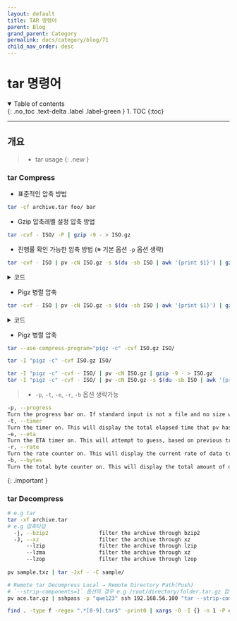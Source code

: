 ```yaml
---
layout: default
title: TAR 명령어
parent: Blog
grand_parent: Category
permalink: docs/category/blog/71
child_nav_order: desc
---
```


# tar 명령어

<details open markdown="block">
  <summary>
    Table of contents
  </summary>
  {: .no_toc .text-delta .label .label-green }
1. TOC
{:toc}
</details>

---
## 개요

> - tar usage
{: .new }

### tar Compress

- 표준적인 압축 방법

```bash
tar -cf archive.tar foo/ bar
```

- Gzip 압축레벨 설정 압축 방법

```bash
tar -cvf - ISO/ -P | gzip -9 - > ISO.gz
```

- 진행률 확인 가능한 압축 방법 (※ 기본 옵션 `-p` 옵션 생략)

```bash
tar -cvf - ISO | pv -cN ISO.gz -s $(du -sb ISO | awk '{print $1}') | gzip -9 - > ISO.gz
```

<details markdown="block">
  <summary>
    코드
  </summary>
  {: .text-delta .label .label-green }

```bash
data/ISO/
data/ISO/ubuntu-20.04.6-live-server-amd64.iso
data/ISO/Windows10 Pro_KR.iso
data/ISO/netboot.xyz-multiarch.iso
data/ISO/ubuntu-22.04.3-live-server-amd64.iso
data/ISO/Win11_22H2_Korean_x64v1.iso
```

</details>

- Pigz 병렬 압축

```bash
tar -cvf - ISO | pv -cN ISO.gz -s $(du -sb ISO | awk '{print $1}') | gzip -9 - > ISO.gz
```

<details markdown="block">
  <summary>
    코드
  </summary>
  {: .label .label-green }

```bash
/ISO/
/ISO/ubuntu-20.04.6-live-server-amd64.iso
/ISO/Windows10 Pro_KR.iso
/ISO/netboot.xyz-multiarch.iso
/ISO/ubuntu-22.04.3-live-server-amd64.iso
/ISO/Win11_22H2_Korean_x64v1.iso
```

</details>

- Pigz 병렬 압축

```bash
tar --use-compress-program="pigz -c" -cvf ISO.gz ISO/
```

```bash
tar -I "pigz -c" -cvf ISO.gz ISO/
```

```bash
tar -I "pigz -c" -cvf - ISO/ | pv -cN ISO.gz | gzip -9 - > ISO.gz
tar -I "pigz -c" -cvf - ISO/ | pv -cN ISO.gz -s $(du -sb ISO | awk '{print $1}') | gzip -9 - > ISO.gz
```

> - `-p`, `-t`, `-e`, `-r`, `-b` 옵션 생략가능
```bash
-p, --progress
Turn the progress bar on. If standard input is not a file and no size was given (with the -s modifier), the progress bar cannot indicate how close to completion the transfer is, so it will just move left and right to indicate that data is moving.
-t, --timer
Turn the timer on. This will display the total elapsed time that pv has been running for.
-e, --eta
Turn the ETA timer on. This will attempt to guess, based on previous transfer rates and the total data size, how long it will be before completion. This option will have no effect if the total data size cannot be determined.
-r, --rate
Turn the rate counter on. This will display the current rate of data transfer.
-b, --bytes
Turn the total byte counter on. This will display the total amount of data transferred so far.
```
>
{: .important }

### tar Decompress

```bash
# e.g tar
tar -xf archive.tar
# e.g 압축타입
  -j, --bzip2                filter the archive through bzip2
  -J, --xz                   filter the archive through xz
      --lzip                 filter the archive through lzip
      --lzma                 filter the archive through xz
      --lzop                 filter the archive through lzop
 
pv sample.txz | tar -Jxf - -C sample/
```

```bash
# Remote tar Decompress Local → Remote Directory Path(Push)
# `--strip-components=1` 옵션의 경우 e.g /root/directory/folder.tar.gz 압축되어 있는경우 /root 생략/directory/folder 부터 압축해제
pv ace.tar.gz | sshpass -p "qwe123" ssh 192.168.56.100 "tar --strip-components=1 -zxf - -C /mnt/backup"
```

```bash
find . -type f -regex ".*[0-9].tar$" -print0 | xargs -0 -I {} -n 1 -P 4 bash -c 'pv {} | sshpass -p "mail1234" ssh root@192.168.56.115 "tar --strip-components=1 -xvf - -C /root/tar" && rm -r {}'
```

